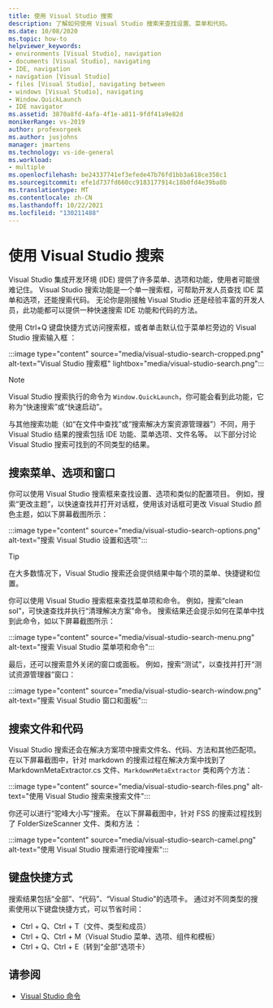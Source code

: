 ```yaml
---
title: 使用 Visual Studio 搜索
description: 了解如何使用 Visual Studio 搜索来查找设置、菜单和代码。
ms.date: 10/08/2020
ms.topic: how-to
helpviewer_keywords:
- environments [Visual Studio], navigation
- documents [Visual Studio], navigating
- IDE, navigation
- navigation [Visual Studio]
- files [Visual Studio], navigating between
- windows [Visual Studio], navigating
- Window.QuickLaunch
- IDE navigator
ms.assetid: 3870a8fd-4afa-4f1e-a811-9fdf41a9e82d
monikerRange: vs-2019
author: profexorgeek
ms.author: jusjohns
manager: jmartens
ms.technology: vs-ide-general
ms.workload:
- multiple
ms.openlocfilehash: be24337741ef3efede47b76fd1bb3a618ce358c1
ms.sourcegitcommit: efe1d737fd660cc9183177914c18b0fd4e39ba8b
ms.translationtype: MT
ms.contentlocale: zh-CN
ms.lasthandoff: 10/22/2021
ms.locfileid: "130211488"
---
```

# <a name="use-visual-studio-search"></a>使用 Visual Studio 搜索

Visual Studio 集成开发环境 (IDE) 提供了许多菜单、选项和功能，使用者可能很难记住。 Visual Studio 搜索功能是一个单一搜索框，可帮助开发人员查找 IDE 菜单和选项，还能搜索代码。 无论你是刚接触 Visual Studio 还是经验丰富的开发人员，此功能都可以提供一种快速搜索 IDE 功能和代码的方法。

使用 Ctrl+Q 键盘快捷方式访问搜索框，或者单击默认位于菜单栏旁边的 Visual Studio 搜索输入框 ：

:::image type="content" source="media/visual-studio-search-cropped.png" alt-text="Visual Studio 搜索框" lightbox="media/visual-studio-search.png":::

> [!NOTE]
> Visual Studio 搜索执行的命令为 `Window.QuickLaunch`，你可能会看到此功能，它称为“快速搜索”或“快速启动”。

与其他搜索功能（如“在文件中查找”或“搜索解决方案资源管理器”）不同，用于 Visual Studio 结果的搜索包括 IDE 功能、菜单选项、文件名等。 以下部分讨论 Visual Studio 搜索可找到的不同类型的结果。

## <a name="search-menus-options-and-windows"></a>搜索菜单、选项和窗口

你可以使用 Visual Studio 搜索框来查找设置、选项和类似的配置项目。 例如，搜索“更改主题”，以快速查找并打开对话框，使用该对话框可更改 Visual Studio 颜色主题，如以下屏幕截图所示：

:::image type="content" source="media/visual-studio-search-options.png" alt-text="搜索 Visual Studio 设置和选项":::

> [!TIP]
> 在大多数情况下，Visual Studio 搜索还会提供结果中每个项的菜单、快捷键和位置。

你可以使用 Visual Studio 搜索框来查找菜单项和命令。 例如，搜索“clean sol”，可快速查找并执行“清理解决方案”命令。 搜索结果还会提示如何在菜单中找到此命令，如以下屏幕截图所示：

:::image type="content" source="media/visual-studio-search-menu.png" alt-text="搜索 Visual Studio 菜单项和命令":::

最后，还可以搜索意外关闭的窗口或面板。 例如，搜索“测试”，以查找并打开“测试资源管理器”窗口：

:::image type="content" source="media/visual-studio-search-window.png" alt-text="搜索 Visual Studio 窗口和面板":::

## <a name="search-files-and-code"></a>搜索文件和代码

Visual Studio 搜索还会在解决方案项中搜索文件名、代码、方法和其他匹配项。 在以下屏幕截图中，针对 markdown 的搜索过程在解决方案中找到了 MarkdownMetaExtractor.cs 文件、`MarkdownMetaExtractor` 类和两个方法：

:::image type="content" source="media/visual-studio-search-files.png" alt-text="使用 Visual Studio 搜索来搜索文件":::

你还可以进行“驼峰大小写”搜索。 在以下屏幕截图中，针对 FSS 的搜索过程找到了 FolderSizeScanner 文件、类和方法  ：

:::image type="content" source="media/visual-studio-search-camel.png" alt-text="使用 Visual Studio 搜索进行驼峰搜索":::

## <a name="keyboard-shortcuts"></a>键盘快捷方式

搜索结果包括“全部”、“代码”、“Visual Studio”的选项卡。 通过对不同类型的搜索使用以下键盘快捷方式，可以节省时间：

- Ctrl + Q、Ctrl + T（文件、类型和成员）
- Ctrl + Q、Ctrl  + M（Visual Studio 菜单、选项、组件和模板）
- Ctrl + Q、Ctrl + E（转到“全部”选项卡）

## <a name="see-also"></a>请参阅

- [Visual Studio 命令](reference/visual-studio-commands.md)